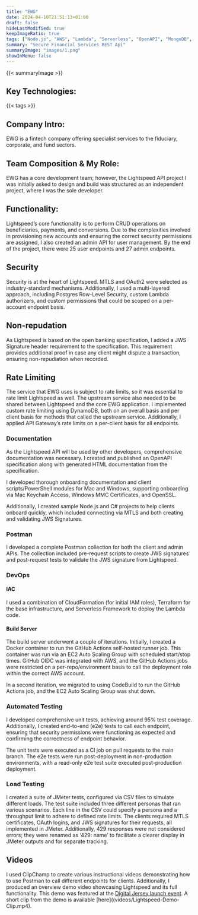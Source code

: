 ```yaml
---
title: "EWG"
date: 2024-04-10T21:51:13+01:00
draft: false
hideLastModified: true
keepImageRatio: true
tags: ["Node.js", "AWS", "Lambda", "Serverless", "OpenAPI", "MongoDB", "Terraform", "Docker", "Postgres"]
summary: "Secure Financial Services REST Api"
summaryImage: "images/1.png" 
showInMenu: false
---
```


{{< summaryImage >}}

## Key Technologies:
{{< tags >}}

## Company Intro:

EWG is a fintech company offering specialist services to the fiduciary, corporate, and fund sectors.

## Team Composition & My Role:

EWG has a core development team; however, the Lightspeed API project I was initially asked to design and build was structured as an independent project, where I was the sole developer.

## Functionality:

Lightspeed’s core functionality is to perform CRUD operations on beneficiaries, payments, and conversions. Due to the complexities involved in provisioning new accounts and ensuring the correct security permissions are assigned, I also created an admin API for user management. By the end of the project, there were 25 user endpoints and 27 admin endpoints.

## Security

Security is at the heart of Lightspeed. MTLS and OAuth2 were selected as industry-standard mechanisms. Additionally, I used a multi-layered approach, including Postgres Row-Level Security, custom Lambda authorizers, and custom permissions that could be scoped on a per-account endpoint basis.

## Non-repudation

As Lightspeed is based on the open banking specification, I added a JWS Signature header requirement to the specification. This requirement provides additional proof in case any client might dispute a transaction, ensuring non-repudiation when recorded.

## Rate Limiting

The service that EWG uses is subject to rate limits, so it was essential to rate limit Lightspeed as well. The upstream service also needed to be shared between Lightspeed and the core EWG application. I implemented custom rate limiting using DynamoDB, both on an overall basis and per client basis for methods that called the upstream service. Additionally, I applied API Gateway’s rate limits on a per-client basis for all endpoints.

### Documentation

As the Lightspeed API will be used by other developers, comprehensive documentation was necessary. I created and published an OpenAPI specification along with generated HTML documentation from the specification.

I developed thorough onboarding documentation and client scripts/PowerShell modules for Mac and Windows, supporting onboarding via Mac Keychain Access, Windows MMC Certificates, and OpenSSL.

Additionally, I created sample Node.js and C# projects to help clients onboard quickly, which included connecting via MTLS and both creating and validating JWS Signatures.

### Postman

I developed a complete Postman collection for both the client and admin APIs. The collection included pre-request scripts to create JWS signatures and post-request tests to validate the JWS signature from Lightspeed.


### DevOps
#### IAC

I used a combination of CloudFormation (for initial IAM roles), Terraform for the base infrastructure, and Serverless Framework to deploy the Lambda code.

#### Build Server

The build server underwent a couple of iterations. Initially, I created a Docker container to run the GitHub Actions self-hosted runner job. This container was run via an EC2 Auto Scaling Group with scheduled start/stop times. GitHub OIDC was integrated with AWS, and the GitHub Actions jobs were restricted on a per-repo/environment basis to call the deployment role within the correct AWS account.

In a second iteration, we migrated to using CodeBuild to run the GitHub Actions job, and the EC2 Auto Scaling Group was shut down.

### Automated Testing

I developed comprehensive unit tests, achieving around 95% test coverage. Additionally, I created end-to-end (e2e) tests to call each endpoint, ensuring that security permissions were functioning as expected and confirming the correctness of endpoint behavior.

The unit tests were executed as a CI job on pull requests to the main branch. The e2e tests were run post-deployment in non-production environments, with a read-only e2e test suite executed post-production deployment.

### Load Testing

I created a suite of JMeter tests, configured via CSV files to simulate different loads. The test suite included three different personas that ran various scenarios. Each line in the CSV could specify a persona and a throughput limit to adhere to defined rate limits. The clients required MTLS certificates, OAuth logins, and JWS signatures for their requests, all implemented in JMeter. Additionally, 429 responses were not considered errors; they were renamed as ‘429: name’ to facilitate a clearer display in JMeter outputs and for separate tracking.


## Videos

I used ClipChamp to create various instructional videos demonstrating how to use Postman to call different endpoints for clients. Additionally, I produced an overview demo video showcasing Lightspeed and its full functionality. This demo was featured at the [Digital Jersey launch event](https://www.digital.je/news-events/digital-events/ewg-lightspped-api-launch-event/). A short clip from the demo is available [here]((videos/Lightspeed-Demo-Clip.mp4).

